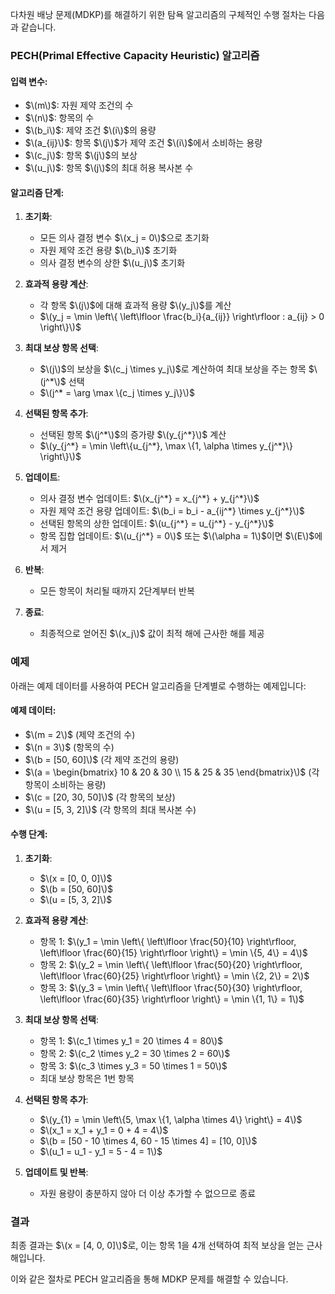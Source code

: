 다차원 배낭 문제(MDKP)를 해결하기 위한 탐욕 알고리즘의 구체적인 수행 절차는 다음과 같습니다. 

### PECH(Primal Effective Capacity Heuristic) 알고리즘

#### 입력 변수:
- $\(m\)$: 자원 제약 조건의 수
- $\(n\)$: 항목의 수
- $\(b_i\)$: 제약 조건 $\(i\)$의 용량
- $\(a_{ij}\)$: 항목 $\(j\)$가 제약 조건 $\(i\)$에서 소비하는 용량
- $\(c_j\)$: 항목 $\(j\)$의 보상
- $\(u_j\)$: 항목 $\(j\)$의 최대 허용 복사본 수

#### 알고리즘 단계:

1. **초기화**:
    - 모든 의사 결정 변수 $\(x_j = 0\)$으로 초기화
    - 자원 제약 조건 용량 $\(b_i\)$ 초기화
    - 의사 결정 변수의 상한 $\(u_j\)$ 초기화

2. **효과적 용량 계산**:
    - 각 항목 $\(j\)$에 대해 효과적 용량 $\(y_j\)$를 계산
    - $\(y_j = \min \left\{ \left\lfloor \frac{b_i}{a_{ij}} \right\rfloor : a_{ij} > 0 \right\}\)$

3. **최대 보상 항목 선택**:
    - $\(j\)$의 보상을 $\(c_j \times y_j\)$로 계산하여 최대 보상을 주는 항목 $\(j^*\)$ 선택
    - $\(j^* = \arg \max \{c_j \times y_j\}\)$

4. **선택된 항목 추가**:
    - 선택된 항목 $\(j^*\)$의 증가량 $\(y_{j^*}\)$ 계산
    - $\(y_{j^*} = \min \left\{u_{j^*}, \max \{1, \alpha \times y_{j^*}\} \right\}\)$

5. **업데이트**:
    - 의사 결정 변수 업데이트: $\(x_{j^*} = x_{j^*} + y_{j^*}\)$
    - 자원 제약 조건 용량 업데이트: $\(b_i = b_i - a_{ij^*} \times y_{j^*}\)$
    - 선택된 항목의 상한 업데이트: $\(u_{j^*} = u_{j^*} - y_{j^*}\)$
    - 항목 집합 업데이트: $\(u_{j^*} = 0\)$ 또는 $\(\alpha = 1\)$이면 $\(E\)$에서 제거

6. **반복**:
    - 모든 항목이 처리될 때까지 2단계부터 반복

7. **종료**:
    - 최종적으로 얻어진 $\(x_j\)$ 값이 최적 해에 근사한 해를 제공

### 예제
아래는 예제 데이터를 사용하여 PECH 알고리즘을 단계별로 수행하는 예제입니다:

#### 예제 데이터:
- $\(m = 2\)$ (제약 조건의 수)
- $\(n = 3\)$ (항목의 수)
- $\(b = [50, 60]\)$ (각 제약 조건의 용량)
- $\(a = \begin{bmatrix} 10 & 20 & 30 \\ 15 & 25 & 35 \end{bmatrix}\)$ (각 항목이 소비하는 용량)
- $\(c = [20, 30, 50]\)$ (각 항목의 보상)
- $\(u = [5, 3, 2]\)$ (각 항목의 최대 복사본 수)

#### 수행 단계:
1. **초기화**:
    - $\(x = [0, 0, 0]\)$
    - $\(b = [50, 60]\)$
    - $\(u = [5, 3, 2]\)$

2. **효과적 용량 계산**:
    - 항목 1: $\(y_1 = \min \left\{ \left\lfloor \frac{50}{10} \right\rfloor, \left\lfloor \frac{60}{15} \right\rfloor \right\} = \min \{5, 4\} = 4\)$
    - 항목 2: $\(y_2 = \min \left\{ \left\lfloor \frac{50}{20} \right\rfloor, \left\lfloor \frac{60}{25} \right\rfloor \right\} = \min \{2, 2\} = 2\)$
    - 항목 3: $\(y_3 = \min \left\{ \left\lfloor \frac{50}{30} \right\rfloor, \left\lfloor \frac{60}{35} \right\rfloor \right\} = \min \{1, 1\} = 1\)$

3. **최대 보상 항목 선택**:
    - 항목 1: $\(c_1 \times y_1 = 20 \times 4 = 80\)$
    - 항목 2: $\(c_2 \times y_2 = 30 \times 2 = 60\)$
    - 항목 3: $\(c_3 \times y_3 = 50 \times 1 = 50\)$
    - 최대 보상 항목은 1번 항목

4. **선택된 항목 추가**:
    - $\(y_{1} = \min \left\{5, \max \{1, \alpha \times 4\} \right\} = 4\)$
    - $\(x_1 = x_1 + y_1 = 0 + 4 = 4\)$
    - $\(b = [50 - 10 \times 4, 60 - 15 \times 4] = [10, 0]\)$
    - $\(u_1 = u_1 - y_1 = 5 - 4 = 1\)$

5. **업데이트 및 반복**:
    - 자원 용량이 충분하지 않아 더 이상 추가할 수 없으므로 종료

### 결과
최종 결과는 $\(x = [4, 0, 0]\)$로, 이는 항목 1을 4개 선택하여 최적 보상을 얻는 근사 해입니다.

이와 같은 절차로 PECH 알고리즘을 통해 MDKP 문제를 해결할 수 있습니다.
